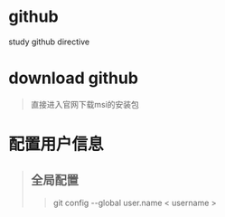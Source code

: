 # github
study github directive

# download github
> 直接进入官网下载msi的安装包

# 配置用户信息
> ## 全局配置
> > git config --global user.name &lt; username &gt;

